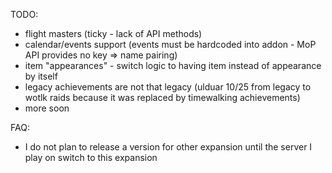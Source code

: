 TODO:
- flight masters (ticky - lack of API methods)
- calendar/events support (events must be hardcoded into addon - MoP API provides no key => name pairing)
- item "appearances" - switch logic to having item instead of appearance by itself
- legacy achievements are not that legacy (ulduar 10/25 from legacy to wotlk raids because it was replaced by timewalking achievements)
- more soon

FAQ:
- I do not plan to release a version for other expansion until the server I play on switch to this expansion